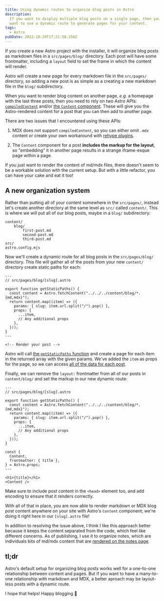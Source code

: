 ```yaml
---
title: Using dynamic routes to organize blog posts in Astro
description:
  If you want to display multiple blog posts on a single page, then you might
  want to use a dynamic route to generate pages for your content.
tags:
  - Astro
pubDate: 2022-10-29T17:21:58.156Z
---
```


If you create a new Astro project with the installer, it will organize blog
posts as markdown files in a `src/pages/blog/` directory. Each post will have
some frontmatter, including a `layout` field to set the frame in which the
content will render.

Astro will create a new page for every markdown file in the `src/pages/`
directory, so adding a new post is as simple as a creating a new markdown file
in the `blog/` subdirectory.

When you want to render blog content on another page, _e.g._ a homepage with the
last three posts, then you need to rely on two Astro APIs:
[`compiledContent`](https://docs.astro.build/en/guides/markdown-content/#compiledcontent)
and/or
[the `Content` component](https://docs.astro.build/en/guides/markdown-content/#content).
These will give you the Astro-rendered content for a post that you can then add
to another page.

There are two issues that I encountered using these APIs:

1. MDX does not support `compiledContent`, so you can either omit `.mdx` content
   or create your own workaround with
   [rehype plugins](https://docs.astro.build/en/guides/integrations-guide/mdx/#inject-frontmatter-via-remark-or-rehype-plugins).

2. The `Content` component for a post **includes the markup for the layout**, so
   "embedding" it in another page results in a strange iframe-esque page within
   a page.

If you just want to render the content of md/mdx files, there doesn't seem to be
a workable solution with the current setup. But with a little refactor, you can
have your cake and eat it too!

## A new organization system

Rather than putting all of your content somewhere in the `src/pages/`, instead
let's create another directory at the same level as `src/` called `content/`.
This is where we will put all of our blog posts, maybe in a `blog/`
subdirectory:

```
content/
    blog/
        first-post.md
        second-post.md
        third-post.md
src/
astro.config.mjs
```

Now we'll create a dynamic route for all blog posts in the `src/pages/blog/`
directory. This file will gather all of the posts from your new `content/`
directory create static paths for each:

```astro
---
// src/pages/blog/[slug].astro

export function getStaticPaths() {
  const content = Astro.fetchContent("../../../content/blog/*.{md,mdx}");
  return content.map((item) => ({
    params: { slug: item.url.split("/").pop() },
    props: {
      ...item,
      // Any additional props
    },
  }));
}
---

<!-- Render your post -->
```

Astro will call
[the `getStaticPaths` function](https://docs.astro.build/en/core-concepts/routing/#static-ssg-mode)
and create a page for each item in the returned array with the given params.
We've added the `item` as props for the page, so we can access
[all of the data for each post](https://docs.astro.build/en/guides/markdown-content/#markdown-layout-props).

Finally, we can remove the `layout:` frontmatter from all of our posts in
`content/blog/` and set the markup in our new dynamic route:

```astro
---
// src/pages/blog/[slug].astro

export function getStaticPaths() {
  const content = Astro.fetchContent("../../../content/blog/*.{md,mdx}");
  return content.map((item) => ({
    params: { slug: item.url.split("/").pop() },
    props: {
      ...item,
      // Any additional props
    },
  }));
}

const {
  Content,
  frontmatter: { title },
} = Astro.props;
---

<h1>{title}</h1>
<Content />
```

<call-out type="info">

Make sure to include post content in the `<head>` element too, and add encoding
to ensure that it renders correctly.

</call-out>

With all of that in place, you are now able to render markdown or MDX blog post
content anywhere on your site with Astro's `Content` component; we're doing it
right here in our `[slug].astro` file!

In addition to resolving the issue above, I think I like this approach better
because it keeps the content separated from the code, which feel like different
concerns. As of publishing, I use it to organize notes, which are individuals
bits of md/mdx content that are [rendered on the notes page](/notes).

## tl;dr

Astro's default setup for organizing blog posts works well for a one-to-one
relationship between content and pages. But if you want to have a many-to-one
relationship with markdown and MDX, a better aproach may be layout-less posts
with a dynamic route.

I hope that helps! Happy blogging 🚀
